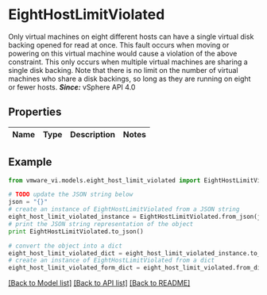 # EightHostLimitViolated

Only virtual machines on eight different hosts can have a single virtual disk backing opened for read at once.  This fault occurs when moving or powering on this virtual machine would cause a violation of the above constraint. This only occurs when multiple virtual machines are sharing a single disk backing.  Note that there is no limit on the number of virtual machines who share a disk backings, so long as they are running on eight or fewer hosts.  ***Since:*** vSphere API 4.0 

## Properties
Name | Type | Description | Notes
------------ | ------------- | ------------- | -------------

## Example

```python
from vmware_vi.models.eight_host_limit_violated import EightHostLimitViolated

# TODO update the JSON string below
json = "{}"
# create an instance of EightHostLimitViolated from a JSON string
eight_host_limit_violated_instance = EightHostLimitViolated.from_json(json)
# print the JSON string representation of the object
print EightHostLimitViolated.to_json()

# convert the object into a dict
eight_host_limit_violated_dict = eight_host_limit_violated_instance.to_dict()
# create an instance of EightHostLimitViolated from a dict
eight_host_limit_violated_form_dict = eight_host_limit_violated.from_dict(eight_host_limit_violated_dict)
```
[[Back to Model list]](../README.md#documentation-for-models) [[Back to API list]](../README.md#documentation-for-api-endpoints) [[Back to README]](../README.md)


